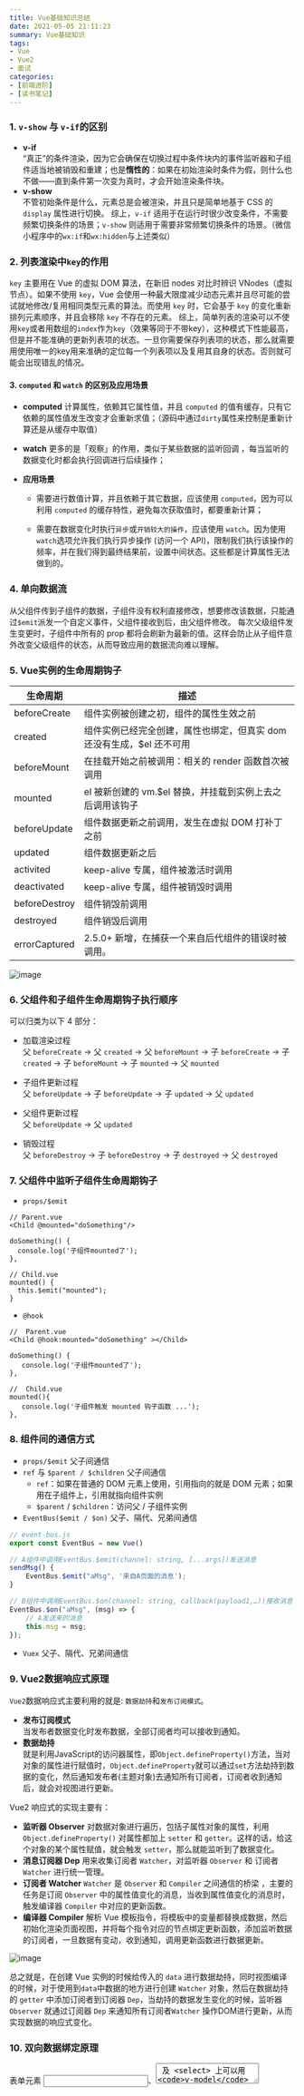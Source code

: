 ```yaml
---
title: Vue基础知识总结
date: 2021-05-05 21:11:23
summary: Vue基础知识
tags:
- Vue
- Vue2
- 面试
categories:
- [前端进阶]
- [读书笔记]
---
```

### 1. `v-show` 与 `v-if`的区别
- **v-if**   
“真正”的条件渲染，因为它会确保在切换过程中条件块内的事件监听器和子组件适当地被销毁和重建；也是**惰性的**：如果在初始渲染时条件为假，则什么也不做——直到条件第一次变为真时，才会开始渲染条件块。
- **v-show**   
不管初始条件是什么，元素总是会被渲染，并且只是简单地基于 CSS 的 `display` 属性进行切换。
综上，`v-if` 适用于在运行时很少改变条件，不需要频繁切换条件的场景；`v-show` 则适用于需要非常频繁切换条件的场景。（微信小程序中的`wx:if`和`wx:hidden`与上述类似）

### 2. 列表渲染中`key`的作用
`key` 主要用在 Vue 的虚拟 DOM 算法，在新旧 nodes 对比时辨识 VNodes（虚拟节点）。如果不使用 `key`，Vue 会使用一种最大限度减少动态元素并且尽可能的尝试就地修改/复用相同类型元素的算法。而使用 `key` 时，它会基于 `key` 的变化重新排列元素顺序，并且会移除 `key` 不存在的元素。
综上，简单列表的渲染可以不使用`key`或者用数组的`index`作为`key`（效果等同于不带key），这种模式下性能最高，但是并不能准确的更新列表项的状态。一旦你需要保存列表项的状态，那么就需要用使用唯一的key用来准确的定位每一个列表项以及复用其自身的状态。否则就可能会出现错乱的情况。

#### 3. `computed` 和 `watch` 的区别及应用场景
- **computed**
计算属性，依赖其它属性值，并且 `computed` 的值有缓存，只有它依赖的属性值发生改变才会重新求值；（源码中通过`dirty`属性来控制是重新计算还是从缓存中取值）
- **watch**
更多的是「观察」的作用，类似于某些数据的监听回调 ，每当监听的数据变化时都会执行回调进行后续操作；  

- **应用场景**  
  - 需要进行数值计算，并且依赖于其它数据，应该使用 `computed`，因为可以利用 `computed` 的缓存特性，避免每次获取值时，都要重新计算；

  - 需要在数据变化时执行`异步`或`开销较大的操作`，应该使用 `watch`。因为使用`watch`选项允许我们执行异步操作 (访问一个 API)，限制我们执行该操作的频率，并在我们得到最终结果前，设置中间状态。这些都是计算属性无法做到的。

### 4. 单向数据流
从父组件传到子组件的数据，子组件没有权利直接修改，想要修改该数据，只能通过`$emit`派发一个自定义事件，父组件接收到后，由父组件修改。
每次父级组件发生变更时，子组件中所有的 prop 都将会刷新为最新的值。这样会防止从子组件意外改变父级组件的状态，从而导致应用的数据流向难以理解。

### 5. Vue实例的生命周期钩子

生命周期 | 描述
---|---
beforeCreate | 组件实例被创建之初，组件的属性生效之前
created | 组件实例已经完全创建，属性也绑定，但真实 dom 还没有生成，$el 还不可用
beforeMount | 在挂载开始之前被调用：相关的 render 函数首次被调用
mounted | el 被新创建的 vm.$el 替换，并挂载到实例上去之后调用该钩子
beforeUpdate | 组件数据更新之前调用，发生在虚拟 DOM 打补丁之前
updated | 组件数据更新之后
activited | keep-alive 专属，组件被激活时调用
deactivated | keep-alive 专属，组件被销毁时调用
beforeDestroy | 组件销毁前调用
destroyed | 组件销毁后调用
errorCaptured | 2.5.0+ 新增，在捕获一个来自后代组件的错误时被调用。

![image](https://note.youdao.com/yws/api/personal/file/2BC932EC07A94D708B48933FFCF56131?method=download&shareKey=72ed2942cb733bfd27d2d039a1739544)

### 6. 父组件和子组件生命周期钩子执行顺序
可以归类为以下 4 部分：

- 加载渲染过程  
父 `beforeCreate` -> 父 `created` -> 父 `beforeMount` -> 子 `beforeCreate` -> 子 `created` -> 子 `beforeMount` -> 子 `mounted` -> 父 `mounted`


- 子组件更新过程  
父 `beforeUpdate` -> 子 `beforeUpdate` -> 子 `updated` -> 父 `updated`


- 父组件更新过程  
父 `beforeUpdate` -> 父 `updated`


- 销毁过程  
父 `beforeDestroy` -> 子 `beforeDestroy` -> 子 `destroyed` -> 父 `destroyed`

### 7. 父组件中监听子组件生命周期钩子
- `props/$emit`
```vue
// Parent.vue
<Child @mounted="doSomething"/>

doSomething() {
  console.log('子组件mounted了');
},
    
// Child.vue
mounted() {
  this.$emit("mounted");
}
```

- `@hook`
```vue
//  Parent.vue
<Child @hook:mounted="doSomething" ></Child>

doSomething() {
   console.log('子组件mounted了');
},
    
//  Child.vue
mounted(){
   console.log('子组件触发 mounted 钩子函数 ...');
},  
```

### 8. 组件间的通信方式
- `props/$emit` 父子间通信
- `ref` 与 `$parent / $children` 父子间通信
  - `ref`：如果在普通的 DOM 元素上使用，引用指向的就是 DOM 元素；如果用在子组件上，引用就指向组件实例
  - `$parent` / `$children`：访问父 / 子组件实例  
- `EventBus($emit / $on)` 父子、隔代、兄弟间通信
```js
// event-bus.js
export const EventBus = new Vue()

// A组件中调用EventBus.$emit(channel: string, [...args])发送消息
sendMsg() {
    EventBus.$emit("aMsg", '来自A页面的消息');
}

// B组件中调用EventBus.$on(channel: string, callback(payload1,…))接收消息
EventBus.$on("aMsg", (msg) => {
    // A发送来的消息
    this.msg = msg;
});
```
- `Vuex` 父子、隔代、兄弟间通信


### 9. Vue2数据响应式原理
`Vue2`数据响应式主要利用的就是: `数据劫持`和`发布订阅模式`。
- **发布订阅模式**  
当发布者数据变化时发布数据，全部订阅者均可以接收到通知。
- **数据劫持**  
就是利用JavaScript的访问器属性，即`Object.defineProperty()`方法，当对对象的属性进行赋值时，`Object.defineProperty`就可以通过`set`方法劫持到数据的变化，然后通知发布者(主题对象)去通知所有订阅者，订阅者收到通知后，就会对视图进行更新。  

Vue2 响应式的实现主要有：
- **监听器 Observer**
对数据对象进行遍历，包括子属性对象的属性，利用 `Object.defineProperty()` 对属性都加上 `setter` 和 `getter`。这样的话，给这个对象的某个属性赋值，就会触发 `setter`，那么就能监听到了数据变化。
- **消息订阅器 Dep**
用来收集订阅者 `Watcher`，对监听器 `Observer` 和 订阅者 `Watcher` 进行统一管理。
- **订阅者 Watcher**
`Watcher` 是 `Observer` 和 `Compiler` 之间通信的桥梁 ，主要的任务是订阅 `Observer` 中的属性值变化的消息，当收到属性值变化的消息时，触发编译器 `Compiler` 中对应的更新函数。
- **编译器 Compiler**
解析 Vue 模板指令，将模板中的变量都替换成数据，然后初始化渲染页面视图，并将每个指令对应的节点绑定更新函数，添加监听数据的订阅者，一旦数据有变动，收到通知，调用更新函数进行数据更新。

![image](https://note.youdao.com/yws/api/personal/file/WEB04c43c43cde70438811ebae027344add?method=download&shareKey=ac2f89c46ce2638c34dc2e069ba7dc9d)

总之就是，在创建 Vue 实例的时候给传入的 `data` 进行数据劫持，同时视图编译的时候，对于使用到`data`中数据的地方进行创建 `Watcher` 对象，然后在数据劫持的 `getter` 中添加订阅者到订阅器 `Dep`，当劫持的数据发生变化的时候，监听器 `Observer` 就通过订阅器 `Dep` 来通知所有订阅者`Watcher` 操作DOM进行更新，从而实现数据的响应式变化。

### 10. 双向数据绑定原理
表单元素 <input>、<textarea> 及 <select> 上可以用 `v-model` 指令创建双向数据绑定，当进行表单输入或选择的时候，通过`v-model`绑定的值会同步修改。
`v-model` 在内部为不同的输入元素使用不同的 `property` 并抛出不同的事件：

- `text` 和 `textarea` 元素使用 `value` property 和 `input` 事件；
- `checkbox` 和 `radio` 使用 `checked` property 和 `change` 事件；
- `select` 字段将 `value` 作为 prop 并将 `change` 作为事件。

### 10. Vue3的响应式和Vue2的区别
Vue3的响应式不再通过`Object.defineProperty()`来对数据进行劫持，而是通过`Proxy`代理实现数据的变化监听。
主要区别：
1. `Proxy`是对整个对象的代理，而`Object.defineProperty`只能代理某个属性。
2. 对象上新增属性，`Proxy`可以监听到，`Object.defineProperty`不能。
3. 数组新增元素，`Proxy`可以监听到，`Object.defineProperty`不能。
4. 若对象内部属性要全部递归代理，`Proxy`可以只在调用的时候递归，而`Object.definePropery`需要一次完成所有递归，性能比Proxy差。
5. `Proxy`在ie浏览器上存在兼容问题


### 11. data为何是一个函数而非对象
因为组件可能被用来创建多个实例。如果data仍然是一个纯粹的对象，则所有的实例将共享引用同一个数据对象！通过提供 `data` 函数，每次创建一个新实例后，我们能够调用 `data` 函数，从而返回初始数据的一个全新副本数据对象，这样就保证了每个组件的data独立性。

### 12. 虚拟DOM `diff` 算法
- 特点：    
  - 比较只会在同层级进行, 不会跨层级比较。
  - 在 `diff` 比较的过程中，循环从两边向中间收拢。

- 流程
1. 首先会对新老 `VNode` 的开始和结束位置进行标记：`oldStartIdx`、`oldEndIdx`、`newStartIdx`、`newEndIdx`。
2. 进入到的 `while` 循环处理中，这里是 `diff` 算法的核心流程，分情况进行了新老节点的比较并移动对应的 `VNode` 节点。`while` 循环的退出条件是直到老节点或者新节点的开始位置大于结束位置。  
`while` 循环中的处理逻辑，循环过程中首先对新老 `VNode` 节点的头尾进行比较，寻找相同节点，如果有相同节点满足 `sameVnode`（可以复用的相同节点） 则直接进行 `patchVnode` (该方法进行节点复用处理)，并且根据具体情形，移动新老节点的 `VNode` 索引，以便进入下一次循环处理，一共有 `2 * 2 = 4` 种情形。
   - **情形一**：当新老 `VNode` 节点的 `start` 满足 `sameVNode` 时，直接 `patchVNode` 即可，同时新老 `VNode` 节点的开始索引都加 1。
   - **情形二**：当新老 `VNode` 节点的 `end` 满足 `sameVNode` 时，同样直接 `patchVNode` 即可，同时新老 `VNode` 节点的结束索引都减 1。
   - **情形三**：当老 `VNode` 节点的 `start` 和新 `VNode` 节点的 `end` 满足 `sameVnode` 时，这说明这次数据更新后 `oldStartVNode` 已经跑到了 `oldEndVNode` 后面去了。这时候在 `patchVNode` 后，还需要将当前真实 `dom` 节点移动到 `oldEndVNode` 的后面，同时老 `VNode` 节点开始索引`加1`，新 `VNode` 节点的结束索引`减1`。
   - **情形四**：当老 `VNode` 节点的 `end` 和新 `VNode` 节点的 `start` 满足 `sameVnode` 时，这说明这次数据更新后 `oldEndVNode` 跑到了 `oldStartVNode` 的前面去了。这时候在 `patchVNode` 后，还需要将当前真实 `dom` 节点移动到 `oldStartVNode` 的前面，同时老 `VNode` 节点结束索引`减1`，新 `VNode` 节点的开始索引`加 1`。  
   如果都不满足以上四种情形，那说明没有相同的节点可以复用。于是则通过查找事先建立好的以旧的 `VNode` 为 `key` 值，对应 `index` 序列为 `value` 值的哈希表。从这个哈希表中找到与 `newStartVnode` 一致 `key` 的旧的 `VNode` 节点，如果两者满足 `sameVnode` 的条件，在进行 `patchVnode` 的同时会将这个真实 `dom` 移动到 `oldStartVnode` 对应的真实 `dom` 的前面；如果没有找到，则说明当前索引下的新的 `VNode` 节点在旧的 `VNode` 队列中不存在，无法进行节点的复用，那么就只能调用 `createElm` 创建一个新的 `dom` 节点放到当前 `newStartIdx` 的位置。
3. 当 `while` 循环结束后，根据新老节点的数目不同，做相应的节点添加或者删除。若新节点数目大于老节点则需要把多出来的节点创建出来加入到真实 `dom` 中，反之若老节点数目大于新节点则需要把多出来的老节点从真实 `dom` 中删除。至此整个 diff 过程就已经全部完成了。


### 13. `$nextTick`原理
> Vue 在更新 DOM 时是异步执行的。只要侦听到数据变化，Vue 将开启一个队列，并缓冲在同一事件循环中发生的所有数据变更。如果同一个 watcher 被多次触发，只会被推入到队列中一次。这种在缓冲时去除重复数据对于避免不必要的计算和 DOM 操作是非常重要的。然后，在下一个的事件循环“tick”中，Vue 刷新队列并执行实际 (已去重的) 工作。Vue 在内部对异步队列尝试使用原生的 Promise.then、MutationObserver 和 setImmediate，如果执行环境不支持，则会采用 setTimeout(fn, 0) 代替。

`$nextTick`的实现本质上就是将某个任务依次尝试使用`Promise.then`、`MutationObserver`和`setImmediate`、`setTimeout`进行处理，前两个方法会将任务放到微任务队列，后两个方法会将任务放到宏任务队列，无论是微任务还是宏任务，该任务都是在DOM更新之后执行的，这样就实现了DOM更新之后再去执行特定任务。

### 14. 数组和对象的变化检测
Vue对数组的7个方法`push`、`pop`、`shift`、`unshift`、`splice`、`sort`、`reverse`实现了响应式，对对象已有属性也是实现了响应式的。但是由于 Vue 会在初始化实例时对 `property` 执行 `getter/setter` 转化，所以 `property` 必须在 `data` 对象上存在才能让 `Vue` 将它转换为响应式的。这导致了以下情况：
- Vue 无法检测对象属性的添加或移除。
- Vue 不能检测以下情况数组的变动：
  - 利用索引直接设置一个数组项时，例如：`vm.items[indexOfItem] = newValue`（其实对于已有元素是可以实现的，但是由于性能问题没有实现）
  - 修改数组的长度时，例如：`vm.items.length = newLength`

出现以上问题可以使用`$set`方法进行响应式处理。

### 15. 项目中做过的优化
- 编码优化
  - 尽量不要将所有的数据都放在 `data` 中，`data`中的数据都会增加 `getter` 和 `setter`，会收集对应的 `watcher`
  - vue 在 `v-for` 时给每项元素绑定事件尽量用事件代理（事件处理绑定在父元素上，而非子元素上）
  - 拆分组件( 提高复用性、增加代码的可维护性,减少不必要的渲染 )
  - `v-if` 当值为 `false` 时内部指令不会执行，具有阻断功能，很多情况下使用`v-if`替代`v-show`
  - 合理使用路由懒加载、异步组件
  - 对于一个巨大的对象或数组数据，如果确信该数据不会修改，使用`Object.freeze`冻结数据，该数据不会被vue监听，能大幅提升性能。
- 用户体验
  - `app-skeleton` 骨架屏
  - `PWA` 与 `Service worker`实现离线访问和后台同步
- 加载性能优化
  - 第三方模块按需导入 ( babel-plugin-component )
  - 滚动到可视区域动态加载 ( https://tangbc.github.io/vue-virtual-scroll-list )
  - 图片懒加载 (https://github.com/hilongjw/vue-lazyload.git)
- SEO 优化
  - 预渲染插件 prerender-spa-plugin
  - 服务端渲染 ssr
- 打包优化
  - 使用 cdn 的方式加载第三方模块
  - 多线程打包 happypack、parallel-webpack
  - 控制包文件大小（tree shaking / splitChunksPlugin）
  - 使用DllPlugin提高打包速度
- 缓存/压缩
  - 客户端缓存/服务端缓存
  - 服务端gzip压缩

### 16. Vue的初始化过程（new Vue(options)）
在使用 `new Vue(options)` 创建Vue实例时，会调用 Vue 原型对象上的 `_init` 方法，执行一系列初始化操作。
```js
// Vue v2.6.14
Vue.prototype._init = function (options?: Object) {
  const vm: Component = this
  // a uid
  vm._uid = uid++
  let startTag, endTag
  /* istanbul ignore if */
  if (process.env.NODE_ENV !== 'production' && config.performance && mark) {
    startTag = `vue-perf-start:${vm._uid}`
    endTag = `vue-perf-end:${vm._uid}`
    mark(startTag)
  }
  // a flag to avoid this being observed
  vm._isVue = true
  // merge options
  if (options && options._isComponent) {
    // optimize internal component instantiation
    // since dynamic options merging is pretty slow, and none of the
    // internal component options needs special treatment.
    initInternalComponent(vm, options)
  } else {
    vm.$options = mergeOptions(
      resolveConstructorOptions(vm.constructor),
      options || {},
      vm
    )
  }
  /* istanbul ignore else */
  if (process.env.NODE_ENV !== 'production') {
    initProxy(vm)
  } else {
    vm._renderProxy = vm
  }
  // expose real self
  vm._self = vm
  initLifecycle(vm)
  initEvents(vm)
  initRender(vm)
  callHook(vm, 'beforeCreate')
  initInjections(vm) // resolve injections before data/props
  initState(vm)
  initProvide(vm) // resolve provide after data/props
  callHook(vm, 'created')
  /* istanbul ignore if */
  if (process.env.NODE_ENV !== 'production' && config.performance && mark) {
    vm._name = formatComponentName(vm, false)
    mark(endTag)
    measure(`vue ${vm._name} init`, startTag, endTag)
  }
  if (vm.$options.el) {
    vm.$mount(vm.$options.el)
  }
}
```
1. 处理组件配置项
  - 对选项合并，将全局配置合并到根组件的配置上